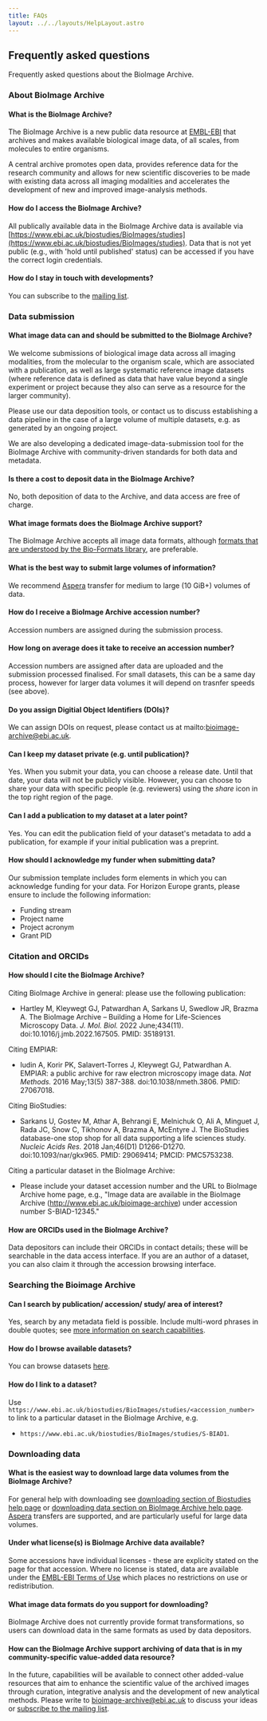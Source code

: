 ```yaml
---
title: FAQs
layout: ../../layouts/HelpLayout.astro
---
```


## Frequently asked questions

Frequently asked questions about the BioImage Archive.

### About BioImage Archive

#### What is the BioImage Archive?

The BioImage Archive is a new public data resource at [EMBL-EBI](http://www.ebi.ac.uk/) that archives and makes available biological image data, of all scales, from molecules to entire organisms. 

A central archive promotes open data, provides reference data for the research community and allows for new scientific discoveries to be made with existing data across all imaging modalities and accelerates the development of new and improved image-analysis methods.

#### How do I access the BioImage Archive?

All publically available data in the BioImage Archive data is available via [https://www.ebi.ac.uk/biostudies/BioImages/studies](https://www.ebi.ac.uk/biostudies/BioImages/studies). Data that is not yet public (e.g., with 'hold until published' status) can be accessed if you have the correct login credentials.

#### How do I stay in touch with developments?

You can subscribe to the [mailing list](https://listserver.ebi.ac.uk/mailman/listinfo/bioimage-archive-announce). 

### Data submission

#### What image data can and should be submitted to the BioImage Archive?

We welcome submissions of biological image data across all imaging modalities, from the molecular to the organism scale, which are associated with a publication, as well as large systematic reference image datasets (where reference data is defined as data that have value beyond a single experiment or project because they also can serve as a resource for the larger community). 

Please use our data deposition tools, or contact us to discuss establishing a data pipeline in the case of a large volume of multiple datasets, e.g. as generated by an ongoing project.

We are also developing a dedicated image-data-submission tool for the BioImage Archive with community-driven standards for both data and metadata.

#### Is there a cost to deposit data in the BioImage Archive?

No, both deposition of data to the Archive, and data access are free of charge.

#### What image formats does the BioImage Archive support? 

The BioImage Archive accepts all image data formats, although [formats that are understood by the Bio-Formats library](https://docs.openmicroscopy.org/bio-formats/latest/supported-formats.html), are preferable.

#### What is the best way to submit large volumes of information?

We recommend [Aspera](https://asperasoft.com/) transfer for medium to large (10 GiB+) volumes of data.

#### How do I receive a BioImage Archive accession number?

Accession numbers are assigned during the submission process.

#### How long on average does it take to receive an accession number? 

Accession numbers are assigned after data are uploaded and the submission processed finalised. For small datasets, this can be a same day process, however for larger data volumes it will depend on trasnfer speeds (see above).

#### Do you assign Digitial Object Identifiers (DOIs)? ####

We can assign DOIs on request, please contact us at mailto:bioimage-archive@ebi.ac.uk.

#### Can I keep my dataset private (e.g. until publication)?

Yes. When you submit your data, you can choose a release date. Until that date, your data will not be publicly visible. However, you can choose to share your data with specific people (e.g. reviewers) using the <em>share</em> icon in the top right region of the page.

#### Can I add a publication to my dataset at a later point?

Yes. You can edit the publication field of your dataset's metadata to add a publication, for example if your initial publication was a preprint.

#### How should I acknowledge my funder when submitting data?

Our submission template includes form elements in which you can acknowledge funding for your data. For Horizon Europe grants, please ensure to include the following information:

* Funding stream
* Project name
* Project acronym
* Grant PID

### Citation and ORCIDs

#### How should I cite the BioImage Archive?

Citing BioImage Archive in general: please use the following publication: 

 - Hartley M, Kleywegt GJ, Patwardhan A, Sarkans U, Swedlow JR, Brazma A. The BioImage Archive – Building a Home for Life-Sciences Microscopy Data. *J. Mol. Biol.* 2022 June;434(11). doi:10.1016/j.jmb.2022.167505. PMID: 35189131.

Citing EMPIAR: 

 - Iudin A, Korir PK, Salavert-Torres J, Kleywegt GJ, Patwardhan A. EMPIAR: a public archive for raw electron microscopy image data. *Nat Methods.* 2016 May;13(5) 387-388. doi:10.1038/nmeth.3806. PMID: 27067018.

Citing BioStudies: 

 - Sarkans U, Gostev M, Athar A, Behrangi E, Melnichuk O, Ali A, Minguet J, Rada JC, Snow C, Tikhonov A, Brazma A, McEntyre J. The BioStudies database-one stop shop for all data supporting a life sciences study. *Nucleic Acids Res.* 2018 Jan;46(D1) D1266-D1270. doi:10.1093/nar/gkx965. PMID: 29069414; PMCID: PMC5753238.

Citing a particular dataset in the BioImage Archive: 

- Please include your dataset accession number and the URL to BioImage Archive home page, e.g., "Image data are available in the BioImage Archive (http://www.ebi.ac.uk/bioimage-archive) under accession number S-BIAD-12345."

#### How are ORCIDs used in the BioImage Archive?

Data depositors can include their ORCIDs in contact details; these will be searchable in the data access interface. If you are an author of a dataset, you can also claim it through the accession browsing interface.

### Searching the Bioimage Archive

#### Can I search by publication/ accession/ study/ area of interest? 

Yes, search by any metadata field is possible. Include multi-word phrases in double quotes; see [more information on search capabilities](/bioimage-archive/help/search).

#### How do I browse available datasets? 

You can browse datasets [here](https://www.ebi.ac.uk/biostudies/BioImages/studies).

#### How do I link to a dataset? 

Use `https://www.ebi.ac.uk/biostudies/BioImages/studies/<accession_number>` to link to a particular dataset in the BioImage Archive, e.g.

 - `https://www.ebi.ac.uk/biostudies/BioImages/studies/S-BIAD1`. 

### Downloading data

#### What is the easiest way to download large data volumes from the BioImage Archive?

For general help with downloading see [downloading section of Biostudies help page](https://www.ebi.ac.uk/biostudies/help#download) or [downloading data section on BioImage Archive help page](/bioimage-archive/help/downloading-data). [Aspera](https://asperasoft.com/) transfers are supported, and are particularly useful for large data volumes.

#### Under what license(s) is BioImage Archive data available?

Some accessions have individual licenses - these are explicity stated on the page for that accession. Where no license is stated, data are available under the [EMBL-EBI Terms of Use](https://www.ebi.ac.uk/about/terms-of-use/) which places no restrictions on use or redistribution.

#### What image data formats do you support for downloading?

BioImage Archive does not currently provide format transformations, so users can download data in the same formats as used by data depositors.

#### How can the BioImage Archive support archiving of data that is in my community-specific value-added data resource? 

In the future, capabilities will be available to connect other added-value resources that aim to enhance the scientific value of the archived images through curation, integrative analysis and the development of new analytical methods.
Please write to [bioimage-archive@ebi.ac.uk](mailto:bioimage-archive@ebi.ac.uk) to discuss your ideas or [subscribe to the mailing list](https://listserver.ebi.ac.uk/mailman/listinfo/bioimage-archive-announce). 
